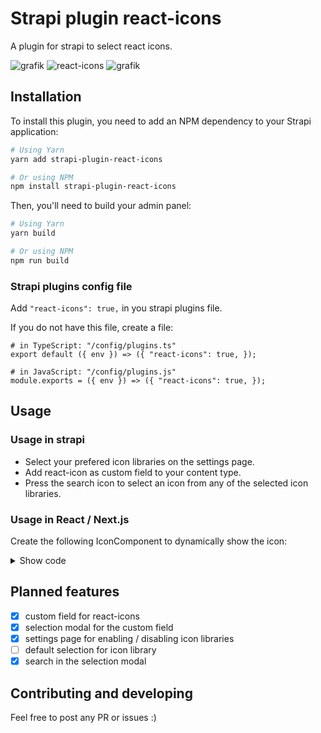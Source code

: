# Strapi plugin react-icons

A plugin for strapi to select react icons.

![grafik](https://user-images.githubusercontent.com/34894514/234541590-5146511b-82ad-471f-aaf9-8475c91fc894.png)
![react-icons](https://github.com/DanielPantle/strapi-plugin-react-icons/assets/34894514/895596d2-b0b8-4dc9-8129-bd5449dfee72)
![grafik](https://user-images.githubusercontent.com/34894514/234541742-0b257d6c-d38e-43ca-af83-bd6af1dcff9e.png)

## Installation

To install this plugin, you need to add an NPM dependency to your Strapi application:

```sh
# Using Yarn
yarn add strapi-plugin-react-icons

# Or using NPM
npm install strapi-plugin-react-icons
```

Then, you'll need to build your admin panel:

```sh
# Using Yarn
yarn build

# Or using NPM
npm run build
```

### Strapi plugins config file
Add `"react-icons": true,` in you strapi plugins file.

If you do not have this file, create a file:
```
# in TypeScript: "/config/plugins.ts"
export default ({ env }) => ({ "react-icons": true, });

# in JavaScript: "/config/plugins.js"
module.exports = ({ env }) => ({ "react-icons": true, });
```

## Usage

### Usage in strapi

- Select your prefered icon libraries on the settings page.
- Add react-icon as custom field to your content type.
- Press the search icon to select an icon from any of the selected icon libraries.

### Usage in React / Next.js

Create the following IconComponent to dynamically show the icon:

<details>
  <summary>Show code</summary>
  
  ```
  'use client';
  
  import { DOMAttributes } from 'react';
  
  export type IReactIcon = string;
  
  import loadable from '@loadable/component';
  import { IconType } from 'react-icons';
  
  const iconComponents = {
    Ai: () => import('react-icons/ai'),
    Bs: () => import('react-icons/bs'),
    Bi: () => import('react-icons/bi'),
    Ci: () => import('react-icons/ci'),
    Di: () => import('react-icons/di'),
    Fi: () => import('react-icons/fi'),
    Fc: () => import('react-icons/fc'),
    Fa: () => import('react-icons/fa6'),
    Gi: () => import('react-icons/gi'),
    Go: () => import('react-icons/go'),
    Gr: () => import('react-icons/gr'),
    Hi: () => import('react-icons/hi2'),
    Im: () => import('react-icons/im'),
    Lia: () => import('react-icons/lia'),
    Io: () => import('react-icons/io5'),
    Lu: () => import('react-icons/lu'),
    Md: () => import('react-icons/md'),
    Pi: () => import('react-icons/pi'),
    Rx: () => import('react-icons/rx'),
    Ri: () => import('react-icons/ri'),
    Si: () => import('react-icons/si'),
    Sl: () => import('react-icons/sl'),
    Tb: () => import('react-icons/tb'),
    Tfi: () => import('react-icons/tfi'),
    Ti: () => import('react-icons/ti'),
    Vsc: () => import('react-icons/vsc'),
    Wi: () => import('react-icons/wi'),
    Cg: () => import('react-icons/cg'),
  } as unknown as { [x: string]: () => Promise<{ [key: string]: IconType }> };
  
  export interface IDynamicReactIcon extends DOMAttributes<SVGElement> {
    name: IReactIcon;
  }
  
  const DynamicReactIcon: React.FC<IDynamicReactIcon> = ({
    name,
    ...rest
  }: IDynamicReactIcon) => {
    const lib = name.replace(/([a-z0-9])([A-Z])/g, '$1 $2').split(' ')[0];
    const iconComponent = iconComponents[lib];
  
    if (!iconComponent) return <></>;
  
    const DynamicIcon = loadable(iconComponent, {
      resolveComponent: (el) => el[name],
    }) as IconType;
  
    return <DynamicIcon {...rest} />;
  };
  
  export default DynamicReactIcon;
  ```
</details>

## Planned features

- [x] custom field for react-icons
- [x] selection modal for the custom field
- [x] settings page for enabling / disabling icon libraries
- [ ] default selection for icon library
- [x] search in the selection modal

## Contributing and developing

Feel free to post any PR or issues :)
